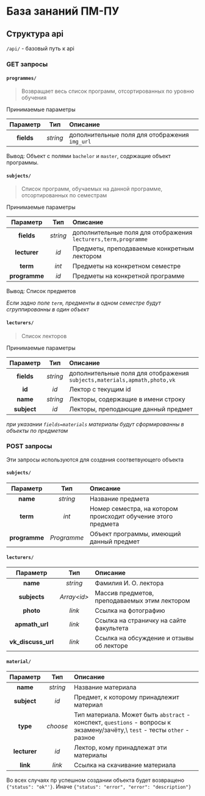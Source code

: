 # База зананий ПМ-ПУ
## Структура api
`/api/` - базовый путь к api

### GET запросы

#### `programmes/`
>Возвращает весь список программ, отсортированных по уровню обучения

Принимаемые параметры 

|Параметр|Тип|Описание|
|  :---:   |:---:|  :---   |
|**fields**   | *string* | дополнительные поля для отображения `img_url` |

Вывод:
Объект с полями `bachelor` и `master`, содржащие объект программы.

#### `subjects/`
> Список программ, обучаемых на данной программе, отсортированных по семестрам

Принимаемые параметры

|Параметр|Тип|Описание|
|  :---:   | :---: |  :---   |
|**fields**   | *string* | дополнительные поля для отображения `lecturers,term,programme` |
|**lecturer** | *id* | Предметы, преподаваемые конкретным лектором |
|**term** | *int* | Предметы на конкретном семестре |
|**programme** | *id* | Предметы на конкретной программе |

Вывод: Список предметов

*Если задно поле `term`, предменты в одном семестре будут сгруппированны в один объект*

#### `lecturers/`
> Список лекторов

Принимаемые параметры
                
|Параметр|Тип|Описание|
|  :---:   | :---: |  :---   |
|**fields**   | *string* | дополнительные поля для отображения `subjects,materials,apmath,photo,vk` |
|**id**   | *id* | Лектор с текущим id |
|**name**   | *string* | Лекторы, содержащие в имени строку |
|**subject**   | *id* | Лекторы, преподающие данный предмет |

*при указании `fields=materials` материалы будут сформированны в объекты по предметам*

### POST запросы

Эти запросы используются для создвния соответвующего объекта


#### `subjects/`

|Параметр|Тип|Описание|
|  :---:   |:---:|  :---   |
|**name**    |*string*| Название предмета|
|**term** | *int* | Номер семестра, на котором происходит обучение этого предмета|
|**programme**| *Programme* | Объект программы, имеющий данный предмет |

#### `lecturers/`

|Параметр|Тип|Описание|
|  :---:   |:---:|  :---   |
|**name**    |*string*| Фамилия И. О. лектора|
|**subjects** | *Array\<id\>* | Массив предметов, преподаваемых этим лектором|
|**photo**| *link* | Ссылка на фотографию |
|**apmath_url**| *link* | Ссылка на страничку на сайте факультета |
|**vk_discuss_url**| *link* | Ссылка на обсуждение и отзывы об лекторе |

#### `material/`

|Параметр|Тип|Описание|
|  :---:   |:---:|  :---   |
|**name**    |*string*| Название материала|
|**subject** | *id* | Предмет, к которому принадлежит материал |
|**type**| *choose* | Тип материала. Может быть `abstract` - конспект, `questions` - вопросы к экзамену/зачёту,\ `test` - тесты `other` - разное  |
|**lecturer**| *id* | Лектор, кому принадлежат эти материалы |
|**link**| *link* | Ссылка на скачивание материала |


Во всех случаях пр успешном создании объекта будет возвращено `{"status": "ok"'}`. 
Иначе `{"status": "error", "error": "description"}`